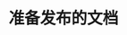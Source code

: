 ---
post: true
title: 准备发布的文档
date: 
coverTitle: 
categories: 
 - 
tags:
 - 
description: 
outline: [2,3]
---